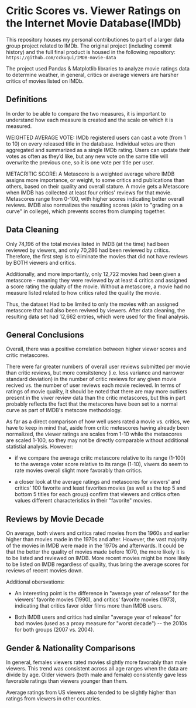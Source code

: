 # Critic Scores vs. Viewer Ratings on the Internet Movie Database(IMDb)

This repository houses my personal contributiones to part of a larger data group project related to IMDb. The original project (including commit history) and the full final product is housed in the following repository: `https://github.com/cckuqui/IMDB-movie-data`

The project used Pandas & Matplotlib libraries to analyze movie ratings data to determine weather, in general, critics or average viewers are harsher critics of movies listed on IMDb.


## Definitions 
In order to be able to compare the two measures, it is important to understand how each measure is created and the scale on which it is measured.

WEIGHTED AVERAGE VOTE: IMDb registered users can cast a vote (from 1 to 10) on every released title in the database. Individual votes are then aggregated and summarized as a single IMDb rating. Users can update their votes as often as they’d like, but any new vote on the same title will overwrite the previous one, so it is one vote per title per user.

METACRITIC SCORE: A Metascore is a weighted average where IMDB assigns more importance, or weight, to some critics and publications than others, based on their quality and overall stature. A movie gets a Metascore when IMDB has collected at least four critics' reviews for that movie. Metascores range from 0-100, with higher scores indicating better overall reviews. IMDB also normalizes the resulting scores (akin to "grading on a curve" in college), which prevents scores from clumping together.


## Data Cleaning
Only 74,196 of the total movies listed in IMDB (at the time) had been reviewed by viewers, and only 70,286 had been reviewed by critics. Therefore, the first step is to eliminate the movies that did not have reviews by BOTH viewers and critics.

Additionally, and more importantly, only 12,722 movies had been given a metascore - meaning they were reviewed by at least 4 critics and assigned a score rating the qulaity of the movie. Without a metascore, a movie had no measure listed related to how critics rated the quality the movie.

Thus, the dataset Had to be limited to only the movies with an assigned metascore that had also been reviwed by viewers. After data cleaning, the resulting data set had 12,662 entries, which were used for the final analysis. 


## General Conclusions
Overall, there was a positive correlation between higher viewer scores and critic metascores.

There were far greater numbers of overall user reviews submitted per movie than critic reviews, but more consitstency (i.e. less variance and narrower standard deviation) in the number of critic reviews for any given movie recived vs. the number of user reviews each movie recieved. In terms of ratings of movie quality, it should be noted that there are may more outliers present in the viwer review data than the critic metascores, but this in part probably reflects the fact that the metscores have been set to a normal curve as part of IMDB's metscore methodology.

As far as a direct comparison of how well users rated a movie vs. critics, we have to keep in mind that, aside from critic metescores having already been normalized, the viewer ratings are scales from 1-10 while the metascores are scaled 1-100, so they may not be directly comparable without additional statistial analysis. However:
* if we compare the average criitc metascore relative to its range (1-100) to the average voter score relative to its range (1-10), viwers do seem to rate movies overall slight more favorably than critics.

* a closer look at the average ratings and metascores for viewers' and critics' 100 favorite and least favorites movies (as well as the top 5 and bottom 5 titles for each group) confirm that viewers and critics often values different characteristics in their "favorite" movies.  


## Reviews by Movie Decade
On average, both viwers and critics rated movies from the 1960s and earlier higher than movies made in the 1970s and after. However, the vast majority of the movies in IMDB were made in the 1970s and afterwards. It could be that the better the quality of movies made before 1070, the more likely it is to be listed and reviewed on IMDB. More recent movies might be more likely to be listed on IMDB regardless of quality, thus bring the average scores for reviews of recent movies down.

Additional obersvations:
* An interesting point is the difference in "average year of release" for the viewers' favorite movies (1990), and critics' favorite movies (1973), indicating that critics favor older films more than IMDB users.

* Both IMDB users and critics had similar "average year of release" for bad movies (used as a proxy measure for "worst decade") -- the 2010s for both groups (2007 vs. 2004).


## Gender & Nationality Comparisons
In general, females viewers rated movies slightly more favorably than male viewers. This trend was consistent across all age ranges when the data are divide by age. Older viewers (both male and female) consistently gave less favorable ratings than viewers younger than them.

Average ratings from US viewers also tended to be slightly higher than ratings from viewers in other countries.


